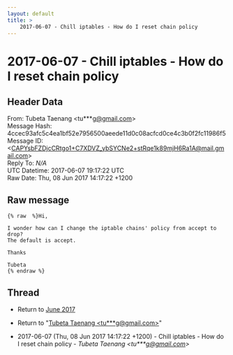 ```yaml
---
layout: default
title: >
    2017-06-07 - Chill iptables - How do I reset chain policy
---
```


# 2017-06-07 - Chill iptables - How do I reset chain policy

## Header Data

From: Tubeta Taenang \<tu***g@gmail.com\><br>
Message Hash: 4ccec93afc5c4ea1bf52e7956500aeede11d0c08acfcd0ce4c3b0f2fc11986f5<br>
Message ID: \<CAPYsbFZDjcCRtgo1+C7XDVZ_ybSYCNe2+stRqe1k89mjH6Ra1A@mail.gmail.com\><br>
Reply To: _N/A_<br>
UTC Datetime: 2017-06-07 19:17:22 UTC<br>
Raw Date: Thu, 08 Jun 2017 14:17:22 +1200<br>

## Raw message

```
{% raw  %}Hi,

I wonder how can I change the iptable chains' policy from accept to drop?
The default is accept.

Thanks

Tubeta
{% endraw %}
```

## Thread

+ Return to [June 2017](/archive/2017/06)

+ Return to "[Tubeta Taenang <tu***g<span>@</span>gmail.com>](/authors/tu___g_at_gmail_com)"

+ 2017-06-07 (Thu, 08 Jun 2017 14:17:22 +1200) - Chill iptables - How do I reset chain policy - _Tubeta Taenang \<tu***g@gmail.com\>_

